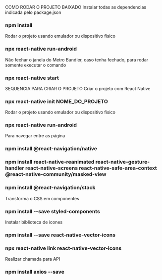 COMO RODAR O PROJETO BAIXADO
Instalar todas as dependencias indicada pelo package.json
### npm install

Rodar o projeto usando emulador ou dispositivo fisico
### npx react-native run-android

Não fechar o janela do Metro Bundler, caso tenha fechado, para rodar somente executar o comando
### npx react-native start


SEQUENCIA PARA CRIAR O PROJETO
Criar o projeto com React Native
### npx react-native init NOME_DO_PROJETO

Rodar o projeto usando emulador ou dispositivo fisico
### npx react-native run-android

Para navegar entre as página
### npm install @react-navigation/native
### npm install react-native-reanimated react-native-gesture-handler react-native-screens react-native-safe-area-context @react-native-community/masked-view
### npm install @react-navigation/stack

Transforma o CSS em componentes
### npm install --save styled-components

Instalar biblioteca de ícones
### npm install --save react-native-vector-icons
### npx react-native link react-native-vector-icons

Realizar chamada para API
### npm install axios --save

